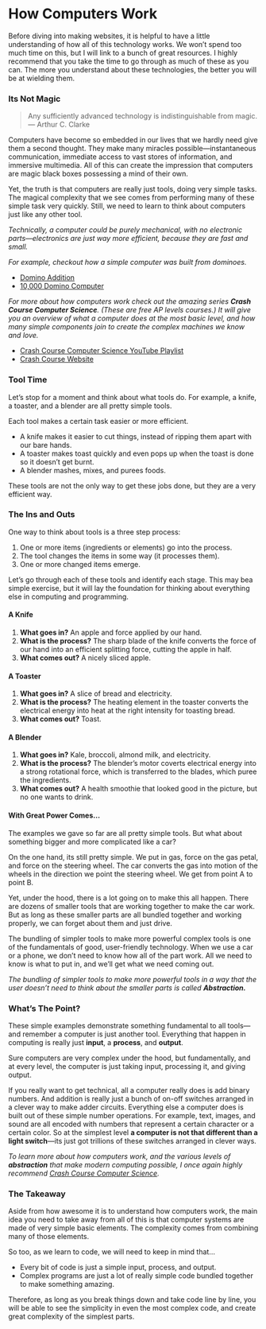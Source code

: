 <!DOCTYPE html>
<html>

<head>
  <meta charset="utf-8">
  <meta name="viewport" content="width=device-width, initial-scale=1.0">
  <title>How Computers Work</title>
  <link rel="stylesheet" href="https://stackedit.io/style.css" />
</head>

<body class="stackedit">
  <div class="stackedit__html"><h1 id="how-computers-work">How Computers Work</h1>
<p>Before diving into making websites, it is helpful to have a little understanding of how all of this technology works. We won’t spend too much time on this, but I will link to a bunch of great resources. I highly recommend that you take the time to go through as much of these as you can. The more you understand about these technologies, the better you will be at wielding them.</p>
<h3 id="its-not-magic">Its Not Magic</h3>
<blockquote>
<p>Any sufficiently advanced technology is indistinguishable from magic.<br>
— Arthur C. Clarke</p>
</blockquote>
<p>Computers have become so embedded in our lives that we hardly need give them a second thought. They make many miracles possible—instantaneous communication, immediate access to vast stores of information, and immersive multimedia. All of this can create the impression that computers are magic black boxes possessing a mind of their own.</p>
<p>Yet, the truth is that computers are really just tools, doing very simple tasks. The magical complexity that we see comes from performing many of these simple task very quickly. Still, we need to learn to think about computers just like any other tool.</p>
<p><em>Technically, a computer could be purely mechanical, with no electronic parts—electronics are just way more efficient, because they are fast and small.</em></p>
<p><em>For example, checkout how a simple computer was built from dominoes.</em></p>
<ul>
<li><a href="https://youtu.be/lNuPy-r1GuQ">Domino Addition</a></li>
<li><a href="https://youtu.be/OpLU__bhu2w">10,000 Domino Computer</a></li>
</ul>
<p><em>For more about how computers work check out the amazing series <strong>Crash Course Computer Science</strong>. (These are free AP levels courses.) It will give you an overview of what a computer does at the most basic level, and how many simple components join to create the complex machines we know and love.</em></p>
<ul>
<li><a href="https://www.youtube.com/watch?v=tpIctyqH29Q&amp;list=PLME-KWdxI8dcaHSzzRsNuOLXtM2Ep_C7a">Crash Course Computer Science YouTube Playlist</a></li>
<li><a href="https://thecrashcourse.com/courses/computerscience?page=2">Crash Course Website</a></li>
</ul>
<h3 id="tool-time">Tool Time</h3>
<p>Let’s stop for a moment and think about what tools do. For example, a knife, a toaster, and a blender are all pretty simple tools.</p>
<p>Each tool makes a certain task easier or more efficient.</p>
<ul>
<li>A knife makes it easier to cut things, instead of ripping them apart with our bare hands.</li>
<li>A toaster makes toast quickly and even pops up when the toast is done so it doesn’t get burnt.</li>
<li>A blender mashes, mixes, and purees foods.</li>
</ul>
<p>These tools are not the only way to get these jobs done, but they are a very efficient way.</p>
<h3 id="the-ins-and-outs">The Ins and Outs</h3>
<p>One way to think about tools is a three step process:</p>
<ol>
<li>One or more items (ingredients or elements) go into the process.</li>
<li>The tool changes the items in some way (it processes them).</li>
<li>One or more changed items emerge.</li>
</ol>
<p>Let’s go through each of these tools and identify each stage. This may bea simple exercise, but it will lay the foundation for thinking about everything else in computing and programming.</p>
<h4 id="a-knife">A Knife</h4>
<ol>
<li><strong>What goes in?</strong> An apple and force applied by our hand.</li>
<li><strong>What is the process?</strong> The sharp blade of the knife converts the force of our hand into an efficient splitting force, cutting the apple in half.</li>
<li><strong>What comes out?</strong> A nicely sliced apple.</li>
</ol>
<h4 id="a-toaster">A Toaster</h4>
<ol>
<li><strong>What goes in?</strong> A slice of bread and electricity.</li>
<li><strong>What is the process?</strong> The heating element in the toaster converts the electrical energy into heat at the right intensity for toasting bread.</li>
<li><strong>What comes out?</strong> Toast.</li>
</ol>
<h4 id="a-blender">A Blender</h4>
<ol>
<li><strong>What goes in?</strong> Kale, broccoli, almond milk, and electricity.</li>
<li><strong>What is the process?</strong> The blender’s motor coverts electrical energy into a strong rotational force, which is transferred to the blades, which puree the ingredients.</li>
<li><strong>What comes out?</strong> A health smoothie that looked good in the picture, but no one wants to drink.</li>
</ol>
<h4 id="with-great-power-comes...">With Great Power Comes…</h4>
<p>The examples we gave so far are all pretty simple tools. But what about something bigger and more complicated like a car?</p>
<p>On the one hand, its still pretty simple. We put in gas, force on the gas petal, and force on the steering wheel. The car converts the gas into motion of the wheels in the direction we point the steering wheel. We get from point A to point B.</p>
<p>Yet, under the hood, there is a lot going on to make this all happen. There are dozens of smaller tools that are working together to make the car work. But as long as these smaller parts are all bundled together and working properly, we can forget about them and just drive.</p>
<p>The bundling of simpler tools to make more powerful complex tools is one of the fundamentals of good, user-friendly technology. When we use a car or a phone, we don’t need to know how all of the part work. All we need to know is what to put in, and we’ll get what we need coming out.</p>
<p><em>The bundling of simpler tools to make more powerful tools in a way that the user doesn’t need to think about the smaller parts is called <strong>Abstraction.</strong></em></p>
<h3 id="whats-the-point">What’s The Point?</h3>
<p>These simple examples demonstrate something fundamental to all tools—and remember a computer is just another tool. Everything that happen in computing is really just <strong>input</strong>, a <strong>process</strong>, and <strong>output</strong>.</p>
<p>Sure computers are very complex under the hood, but fundamentally, and at every level, the computer is just taking input, processing it, and giving output.</p>
<p>If you really want to get technical, all a computer really does is add binary numbers. And addition is really just a bunch of on-off switches arranged in a clever way to make adder circuits. Everything else a computer does is built out of these simple number operations. For example, text, images, and sound are all encoded with numbers that represent a certain character or a certain color. So at the simplest level <strong>a computer is not that different than a light switch</strong>—its just got trillions of these switches arranged in clever ways.</p>
<p><em>To learn more about how computers work, and the various levels of <strong>abstraction</strong> that make modern computing possible, I once again highly recommend <a href="%5Bhttps://www.youtube.com/playlist?list=PL8dPuuaLjXtNlUrzyH5r6jN9ulIgZBpdo%5D(https://www.youtube.com/playlist?list=PL8dPuuaLjXtNlUrzyH5r6jN9ulIgZBpdo)">Crash Course Computer Science</a>.</em></p>
<h3 id="the-takeaway">The Takeaway</h3>
<p>Aside from how awesome it is to understand how computers work, the main idea you need to take away from all of this is that computer systems are made of very simple basic elements. The complexity comes from combining many of those elements.</p>
<p>So too, as we learn to code, we will need to keep in mind that…</p>
<ul>
<li>Every bit of code is just a simple input, process,  and output.</li>
<li>Complex programs are just a lot of really simple code bundled together to make something amazing.</li>
</ul>
<p>Therefore, as long as you break things down and take code line by line, you will be able to see the simplicity in even the most complex code, and create great complexity of the simplest parts.</p>
</div>
</body>

</html>
